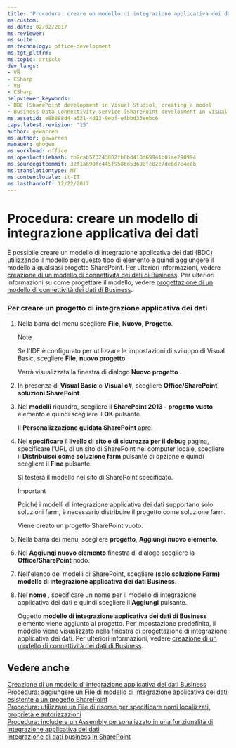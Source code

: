 ```yaml
---
title: 'Procedura: creare un modello di integrazione applicativa dei dati | Documenti Microsoft'
ms.custom: 
ms.date: 02/02/2017
ms.reviewer: 
ms.suite: 
ms.technology: office-development
ms.tgt_pltfrm: 
ms.topic: article
dev_langs:
- VB
- CSharp
- VB
- CSharp
helpviewer_keywords:
- BDC [SharePoint development in Visual Studio], creating a model
- Business Data Connectivity service [SharePoint development in Visual Studio], creating a model
ms.assetid: e8b888d4-a531-4d13-9ebf-efbbd33eebc6
caps.latest.revision: "15"
author: gewarren
ms.author: gewarren
manager: ghogen
ms.workload: office
ms.openlocfilehash: fb9cab573243882fb0bd410d69941b01ae290994
ms.sourcegitcommit: 32f1a690fc445f9586d53698fc82c7debd784eeb
ms.translationtype: MT
ms.contentlocale: it-IT
ms.lasthandoff: 12/22/2017
---
```

# <a name="how-to-create-a-bdc-model"></a>Procedura: creare un modello di integrazione applicativa dei dati
  È possibile creare un modello di integrazione applicativa dei dati (BDC) utilizzando il modello per questo tipo di elemento e quindi aggiungere il modello a qualsiasi progetto SharePoint. Per ulteriori informazioni, vedere [creazione di un modello di connettività dei dati di Business](../sharepoint/creating-a-business-data-connectivity-model.md). Per ulteriori informazioni su come progettare il modello, vedere [progettazione di un modello di connettività dei dati di Business](../sharepoint/designing-a-business-data-connectivity-model.md).  
  
### <a name="to-create-a-bdc-project"></a>Per creare un progetto di integrazione applicativa dei dati  
  
1.  Nella barra dei menu scegliere **File**, **Nuovo**, **Progetto**.  
  
    > [!NOTE]  
    >  Se l'IDE è configurato per utilizzare le impostazioni di sviluppo di Visual Basic, scegliere **File**, **nuovo progetto**.  
  
     Verrà visualizzata la finestra di dialogo **Nuovo progetto** .  
  
2.  In presenza di **Visual Basic** o **Visual c#**, scegliere **Office/SharePoint**, **soluzioni SharePoint**.  
  
3.  Nel **modelli** riquadro, scegliere il **SharePoint 2013 - progetto vuoto** elemento e quindi scegliere il **OK** pulsante.  
  
     Il **Personalizzazione guidata SharePoint** apre.  
  
4.  Nel **specificare il livello di sito e di sicurezza per il debug** pagina, specificare l'URL di un sito di SharePoint nel computer locale, scegliere il **Distribuisci come soluzione farm** pulsante di opzione e quindi scegliere il **Fine** pulsante.  
  
     Si testerà il modello nel sito di SharePoint specificato.  
  
    > [!IMPORTANT]  
    >  Poiché i modelli di integrazione applicativa dei dati supportano solo soluzioni farm, è necessario distribuire il progetto come soluzione farm.  
  
     Viene creato un progetto SharePoint vuoto.  
  
5.  Nella barra dei menu, scegliere **progetto**, **Aggiungi nuovo elemento**.  
  
6.  Nel **Aggiungi nuovo elemento** finestra di dialogo scegliere la **Office/SharePoint** nodo.  
  
7.  Nell'elenco dei modelli di SharePoint, scegliere **(solo soluzione Farm) modello di integrazione applicativa dei dati Business**.  
  
8.  Nel **nome** , specificare un nome per il modello di integrazione applicativa dei dati e quindi scegliere il **Aggiungi** pulsante.  
  
     Oggetto **modello di integrazione applicativa dei dati di Business** elemento viene aggiunto al progetto. Per impostazione predefinita, il modello viene visualizzato nella finestra di progettazione di integrazione applicativa dei dati. Per ulteriori informazioni, vedere [creazione di un modello di connettività dei dati di Business](../sharepoint/creating-a-business-data-connectivity-model.md).  
  
## <a name="see-also"></a>Vedere anche  
 [Creazione di un modello di integrazione applicativa dei dati Business](../sharepoint/creating-a-business-data-connectivity-model.md)   
 [Procedura: aggiungere un File di modello di integrazione applicativa dei dati esistente a un progetto SharePoint](../sharepoint/how-to-add-an-existing-bdc-model-file-to-a-sharepoint-project.md)   
 [Procedura: utilizzare un File di risorse per specificare nomi localizzati, proprietà e autorizzazioni](../sharepoint/how-to-use-a-resource-file-to-specify-localized-names-properties-and-permissions.md)   
 [Procedura: includere un Assembly personalizzato in una funzionalità di integrazione applicativa dei dati](../sharepoint/how-to-include-a-custom-assembly-in-a-bdc-feature.md)   
 [Integrazione di dati business in SharePoint](../sharepoint/integrating-business-data-into-sharepoint.md)  
  
  